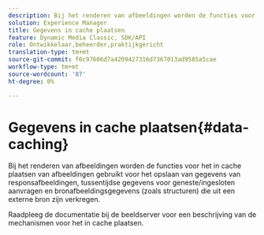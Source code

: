 ```yaml
---
description: Bij het renderen van afbeeldingen worden de functies voor het in cache plaatsen van afbeeldingen gebruikt voor het opslaan van gegevens van responsafbeeldingen, tussentijdse gegevens voor geneste/ingesloten aanvragen en bronafbeeldingsgegevens (zoals structuren) die uit een externe bron zijn verkregen.
solution: Experience Manager
title: Gegevens in cache plaatsen
feature: Dynamic Media Classic, SDK/API
role: Ontwikkelaar,beheerder,praktijkgericht
translation-type: tm+mt
source-git-commit: f6c97606d7a4209427316d7367013ad9585a5cae
workflow-type: tm+mt
source-wordcount: '87'
ht-degree: 0%

---
```



# Gegevens in cache plaatsen{#data-caching}

Bij het renderen van afbeeldingen worden de functies voor het in cache plaatsen van afbeeldingen gebruikt voor het opslaan van gegevens van responsafbeeldingen, tussentijdse gegevens voor geneste/ingesloten aanvragen en bronafbeeldingsgegevens (zoals structuren) die uit een externe bron zijn verkregen.

Raadpleeg de documentatie bij de beeldserver voor een beschrijving van de mechanismen voor het in cache plaatsen.
